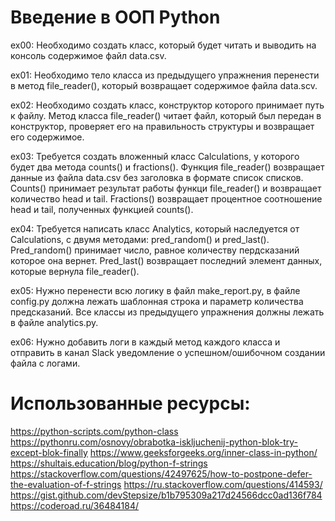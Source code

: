 # Введение в ООП Python

ex00: Необходимо создать класс, который будет читать и выводить на консоль содержимое файл data.csv.

ex01: Необходимо тело класса из предыдущего упражнения перенести в метод file_reader(), который возвращает содержимое файла data.scv.

ex02: Необходимо создать класс, конструктор которого принимает путь к файлу. Метод класса file_reader() читает файл, который был передан в конструктор, проверяет его на правильность структуры и возвращает его содержимое.

ex03: Требуется создать вложенный класс Calculations, у которого будет два метода counts() и fractions(). Функция file_reader() возвращает данные из файла data.csv без заголовка в формате список списков. Counts() принимает результат работы функци file_reader() и возвращает количество head и tail. Fractions() возвращает процентное соотношение head и tail, полученных функцией counts().

ex04: Требуется написать класс Analytics, который наследуется от Calculations, с двумя методами: pred_random() и pred_last(). Pred_random() принимает число, равное количеству пердсказаний которое она вернет. Pred_last() возвращает последний элемент данных, которые вернула file_reader().

ex05: Нужно перенести всю логику в файл make_report.py, в файле config.py должна лежать шаблонная строка и параметр количества предсказаний. Все классы из предыдущего упражнения должны лежать в файле analytics.py.

ex06: Нужно добавить логи в каждый метод каждого класса и отправить в канал Slack уведомление о успешном/ошибочном создании файла с логами.

# Использованные ресурсы:
https://python-scripts.com/python-class
https://pythonru.com/osnovy/obrabotka-iskljuchenij-python-blok-try-except-blok-finally
https://www.geeksforgeeks.org/inner-class-in-python/
https://shultais.education/blog/python-f-strings
https://stackoverflow.com/questions/42497625/how-to-postpone-defer-the-evaluation-of-f-strings
https://ru.stackoverflow.com/questions/414593/
https://gist.github.com/devStepsize/b1b795309a217d24566dcc0ad136f784
https://coderoad.ru/36484184/